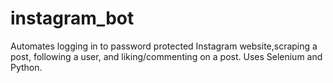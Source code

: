 # instagram_bot
Automates logging in to password protected Instagram website,scraping a post, following a user, and liking/commenting on a post. Uses Selenium and Python.
